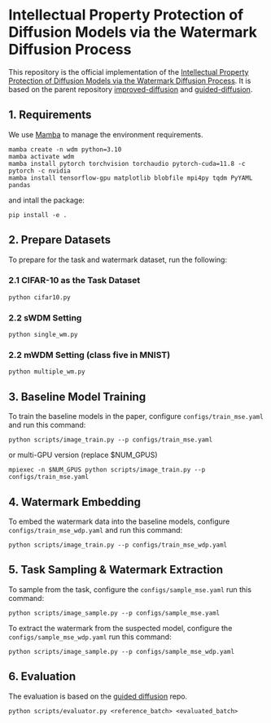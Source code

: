 
# Intellectual Property Protection of Diffusion Models via the Watermark Diffusion Process

This repository is the official implementation of the [Intellectual Property Protection of Diffusion Models via the Watermark Diffusion Process](https://arxiv.org/abs/2306.03436). 
It is based on the parent repository [improved-diffusion](https://github.com/openai/improved-diffusion) and [guided-diffusion](https://github.com/openai/guided-diffusion).

## 1. Requirements
<!-- We use Anaconda3 to manage the environment:
```shell
wget https://repo.anaconda.com/archive/Anaconda3-2023.07-2-Linux-x86_64.sh
```
We highly recommend you use the [Mamba](https://github.com/conda-forge/miniforge#mambaforge) to install the requirements. (choosing your coda version)

```shell
wget https://github.com/conda-forge/miniforge/releases/latest/download/Mambaforge-Linux-x86_64.sh
```
install the environment: -->
We use [Mamba](https://github.com/conda-forge/miniforge#mambaforge) to manage the environment requirements.

```shell
mamba create -n wdm python=3.10
mamba activate wdm
mamba install pytorch torchvision torchaudio pytorch-cuda=11.8 -c pytorch -c nvidia
mamba install tensorflow-gpu matplotlib blobfile mpi4py tqdm PyYAML pandas
```

and intall the package:
```shell
pip install -e .
```


## 2. Prepare Datasets

To prepare for the task and watermark dataset, run the following:
### 2.1 CIFAR-10 as the Task Dataset
```shell
python cifar10.py
```
### 2.2 sWDM Setting
```shell
python single_wm.py
```
### 2.2 mWDM Setting (class five in MNIST)
```shell
python multiple_wm.py
```

## 3. Baseline Model Training
To train the baseline models in the paper, configure ``configs/train_mse.yaml`` and run this command:

```shell
python scripts/image_train.py --p configs/train_mse.yaml
```
or multi-GPU version (replace $NUM_GPUS)
```shell
mpiexec -n $NUM_GPUS python scripts/image_train.py --p configs/train_mse.yaml
```
## 4. Watermark Embedding
To embed the watermark data into the baseline models, configure ``configs/train_mse_wdp.yaml`` and run this command:

```shell
python scripts/image_train.py --p configs/train_mse_wdp.yaml
```
## 5. Task Sampling & Watermark Extraction

To sample from the task, configure the ``configs/sample_mse.yaml`` run this command:

```shell
python scripts/image_sample.py --p configs/sample_mse.yaml
```
To extract the watermark from the suspected model, configure the ``configs/sample_mse_wdp.yaml`` run this command:

```shell
python scripts/image_sample.py --p configs/sample_mse_wdp.yaml
```

## 6. Evaluation
The evaluation is based on the [guided diffusion](https://github.com/openai/guided-diffusion) repo.
```shell
python scripts/evaluator.py <reference_batch> <evaluated_batch>
```